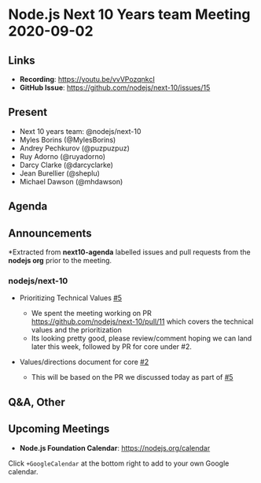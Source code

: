 ﻿# Node.js  Next 10 Years team Meeting 2020-09-02

## Links


* **Recording**:  https://youtu.be/vvVPozqnkcI 
* **GitHub Issue**: https://github.com/nodejs/next-10/issues/15

## Present

* Next 10 years team: @nodejs/next-10
* Myles Borins (@MylesBorins)
* Andrey Pechkurov (@puzpuzpuz)
* Ruy Adorno (@ruyadorno)
* Darcy Clarke (@darcyclarke)
* Jean Burellier (@sheplu)
* Michael Dawson (@mhdawson)

## Agenda


## Announcements
 
*Extracted from **next10-agenda** labelled issues and pull requests from the **nodejs org** prior to the meeting.

### nodejs/next-10


* Prioritizing Technical Values [#5](https://github.com/nodejs/next-10/issues/5)
  * We spent the meeting working on PR https://github.com/nodejs/next-10/pull/11 which covers the
    technical values and the prioritization
  * Its looking pretty good, please review/comment hoping we can land later this week, followed by PR for core
    under #2.

* Values/directions document for core [#2](https://github.com/nodejs/next-10/issues/2)
  * This will be based on the PR we discussed today as part of [#5](https://github.com/nodejs/next-10/issues/5)



## Q&A, Other


## Upcoming Meetings


* **Node.js Foundation Calendar**: https://nodejs.org/calendar


Click `+GoogleCalendar` at the bottom right to add to your own Google calendar.
